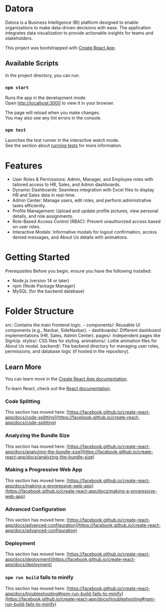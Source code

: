 # Datora

Datora is a Business Intelligence (BI) platform designed to enable organizations to make data-driven decisions with ease. The application integrates data visualization to provide actionable insights for teams and stakeholders.

This project was bootstrapped with [Create React App](https://github.com/facebook/create-react-app).

## Available Scripts

In the project directory, you can run:

### `npm start`

Runs the app in the development mode.\
Open [http://localhost:3000](http://localhost:3000) to view it in your browser.

The page will reload when you make changes.\
You may also see any lint errors in the console.

### `npm test`

Launches the test runner in the interactive watch mode.\
See the section about [running tests](https://facebook.github.io/create-react-app/docs/running-tests) for more information.

# Features
  - User Roles & Permissions: Admin, Manager, and Employee roles with tailored access to HR, Sales, and Admin dashboards.
  - Dynamic Dashboards: Seamless integration with Excel files to display HR and Sales data in real-time.
  - Admin Center: Manage users, edit roles, and perform administrative tasks efficiently.
  - Profile Management: Upload and update profile pictures, view personal details, and role assignments.
  - Role-Based Access Control (RBAC): Prevent unauthorized access based on user roles.
  - Interactive Modals: Informative modals for logout confirmation, access denied messages, and About Us details with animations.

# Getting Started
  Prerequisites
  Before you begin, ensure you have the following installed:
  - Node.js (version 14 or later)
  - npm (Node Package Manager)
  - MySQL (for the backend database)

# Folder Structure
  src: Contains the main frontend logic.
    - components/: Reusable UI components (e.g., Navbar, SideNavbar).
    - dashboards/: Different dashboard implementations (HR, Sales, Admin Center).
  pages/: Independent pages like SignUp.
  styles/: CSS files for styling.
  animations/: Lottie animation files for About Us modal.
  backend/: The backend directory for managing user roles, permissions, and database logic (if hosted in the repository).
  
## Learn More

You can learn more in the [Create React App documentation](https://facebook.github.io/create-react-app/docs/getting-started).

To learn React, check out the [React documentation](https://reactjs.org/).

### Code Splitting

This section has moved here: [https://facebook.github.io/create-react-app/docs/code-splitting](https://facebook.github.io/create-react-app/docs/code-splitting)

### Analyzing the Bundle Size

This section has moved here: [https://facebook.github.io/create-react-app/docs/analyzing-the-bundle-size](https://facebook.github.io/create-react-app/docs/analyzing-the-bundle-size)

### Making a Progressive Web App

This section has moved here: [https://facebook.github.io/create-react-app/docs/making-a-progressive-web-app](https://facebook.github.io/create-react-app/docs/making-a-progressive-web-app)

### Advanced Configuration

This section has moved here: [https://facebook.github.io/create-react-app/docs/advanced-configuration](https://facebook.github.io/create-react-app/docs/advanced-configuration)

### Deployment

This section has moved here: [https://facebook.github.io/create-react-app/docs/deployment](https://facebook.github.io/create-react-app/docs/deployment)

### `npm run build` fails to minify

This section has moved here: [https://facebook.github.io/create-react-app/docs/troubleshooting#npm-run-build-fails-to-minify](https://facebook.github.io/create-react-app/docs/troubleshooting#npm-run-build-fails-to-minify)
